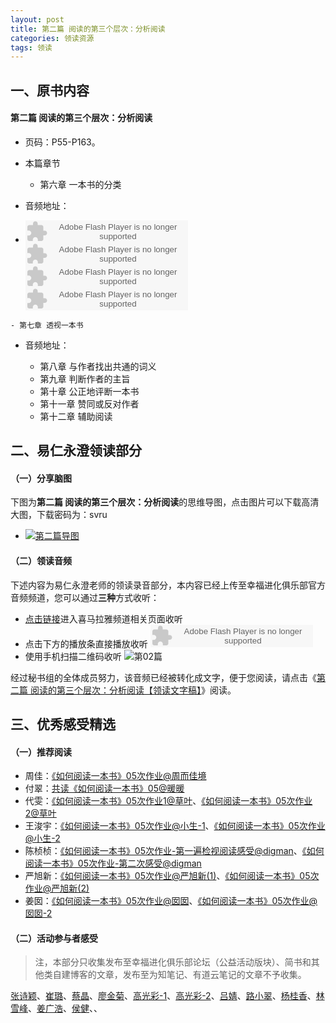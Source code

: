 ```yaml
---
layout: post
title: 第二篇 阅读的第三个层次：分析阅读
categories: 领读资源
tags: 领读
---
```


## 一、原书内容

#### 第二篇 阅读的第三个层次：分析阅读

- 页码：P55-P163。

- 本篇章节
	- 第六章 一本书的分类
- 音频地址：
-    <object type="application/x-shockwave-flash" id="ximalaya_player" data="http://www.ximalaya.com/swf/sound/orange.swf?id=12173747" width="260" height="36"></object><object type="application/x-shockwave-flash" id="ximalaya_player" data="http://www.ximalaya.com/swf/sound/orange.swf?id=12174626" width="260" height="36"></object><object type="application/x-shockwave-flash" id="ximalaya_player" data="http://www.ximalaya.com/swf/sound/orange.swf?id=12174818" width="260" height="36"></object><object type="application/x-shockwave-flash" id="ximalaya_player" data="http://www.ximalaya.com/swf/sound/orange.swf?id=12174955" width="260" height="36"></object></object>

	- 第七章 透视一本书
- 音频地址：

	- 第八章 与作者找出共通的词义
	- 第九章 判断作者的主旨
	- 第十章 公正地评断一本书
	- 第十一章 赞同或反对作者
	- 第十二章 辅助阅读

## 二、易仁永澄领读部分

#### （一）分享脑图

下图为**第二篇 阅读的第三个层次：分析阅读**的思维导图，点击图片可以下载高清大图，下载密码为：svru

- [![第二篇导图](http://77fm42.com1.z0.glb.clouddn.com/htrab-nt-p02small.jpg)](http://pan.baidu.com/s/1jHfhL4a)

#### （二）领读音频

下述内容为易仁永澄老师的领读录音部分，本内容已经上传至幸福进化俱乐部官方音频频道，您可以通过**三种**方式收听：

- [点击链接](http://www.ximalaya.com/12605301/sound/12421177)进入喜马拉雅频道相关页面收听
- 点击下方的播放条直接播放收听
	<object type="application/x-shockwave-flash" id="ximalaya_player" data="http://www.ximalaya.com/swf/sound/orange.swf?id=12421177" width="260" height="36"></object>
- 使用手机扫描二维码收听
![第02篇](http://77fm42.com1.z0.glb.clouddn.com/htrab-qr-p02.png)

经过秘书组的全体成员努力，该音频已经被转化成文字，便于您阅读，请点击《[第二篇 阅读的第三个层次：分析阅读【领读文字稿】](http://htrab.com/p05-text/)》阅读。

## 三、优秀感受精选

#### （一）推荐阅读

- 周佳：[《如何阅读一本书》05次作业@周而佳境](http://www.jianshu.com/p/24874c6cbb6f)
- 付翠：[共读《如何阅读一本书》05@暖暖](http://www.jianshu.com/p/6480e2252fc9)
- 代雯：[《如何阅读一本书》05次作业1@草叶](http://www.jianshu.com/p/7432752c498b)、[《如何阅读一本书》05次作业2@草叶](http://www.jianshu.com/p/2b29a0017786)
- 王浚宇：[《如何阅读一本书》05次作业@小生-1](http://www.jianshu.com/p/d3d7fe925b54)、[《如何阅读一本书》05次作业@小生-2](http://www.jianshu.com/p/0d1772514bbe)
- 陈桢桢：[《如何阅读一本书》05次作业-第一遍检视阅读感受@digman](http://www.jianshu.com/p/f81a0ffa1b62)、[《如何阅读一本书》05次作业-第二次感受@digman](http://www.jianshu.com/p/cbb5e6246243)
- 严旭新：[《如何阅读一本书》05次作业@严旭新(1)](http://www.jianshu.com/p/2afaa1b80b5f)、[《如何阅读一本书》05次作业@严旭新(2)](http://www.jianshu.com/p/7ddfed1df79d)
- 姜囡：[《如何阅读一本书》05次作业@囡囡](http://www.jianshu.com/p/403f90761c37)、[《如何阅读一本书》05次作业@囡囡-2](http://www.jianshu.com/p/806f4959c99a)

#### （二）活动参与者感受

> 注，本部分只收集发布至幸福进化俱乐部论坛（公益活动版块）、简书和其他类自建博客的文章，发布至为知笔记、有道云笔记的文章不予收集。

[张诗颖](http://www.jianshu.com/p/863a07a8415d)、[崔璐](http://www.jianshu.com/p/fd5b237d1436)、[蔡晶](http://www.jianshu.com/p/e1fc2902bbea)、[廖金菊](http://www.jianshu.com/p/f9261d5395a5)、[高光彩-1](http://www.jianshu.com/p/b1abad3f30cc)、[高光彩-2](http://www.jianshu.com/p/15a05a55d3a9)、[吕婧](http://www.jianshu.com/p/20fd1c6160fe)、[路小翠](http://www.jianshu.com/p/ce37bef13caa)、[杨桂香](http://www.jianshu.com/p/67c461c1335b)、[林雪峰](http://www.jianshu.com/p/3e9443c3fcc5)、[姜广浩](http://www.jianshu.com/p/9aa27839a707)、[侯健](http://www.jianshu.com/p/5435e2fa1703)、[]()、